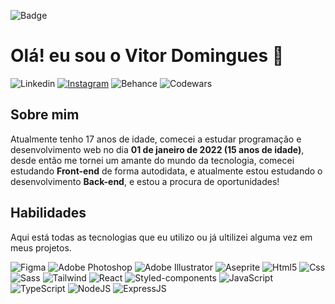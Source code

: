 
![Badge](https://img.shields.io/github/followers/vitordmgdev.svg?style=social&label=Follow&maxAge=2592000)

# **Olá! eu sou o Vitor Domingues** 👋
![Linkedin](https://img.shields.io/badge/LinkedIn-FCFF6D?style=for-the-badge&logo=linkedin&logoColor=black)
[![Instagram](https://img.shields.io/badge/Instagram-FCFF6D?style=for-the-badge&logo=instagram&logoColor=black)](https://www.instagram.com/vitordomingues.dev/)
![Behance](https://img.shields.io/badge/-Behance-FCFF6D?style=for-the-badge&logo=behance&logoColor=black)
![Codewars](https://img.shields.io/badge/Codewars-FCFF6D?style=for-the-badge&logo=Codewars&logoColor=black)

## **Sobre mim**
Atualmente tenho 17 anos de idade, comecei a estudar programação e desenvolvimento web no dia **01 de janeiro de 2022 (15 anos de idade)**, desde então me tornei um amante do mundo da tecnologia, comecei estudando **Front-end** de forma autodidata, e atualmente estou estudando o desenvolvimento **Back-end**, e estou a procura de oportunidades!

## **Habilidades**
Aqui está todas as tecnologias que eu utilizo ou já ultilizei alguma vez em meus projetos.

![Figma](https://img.shields.io/badge/Figma-323232?style=for-the-badge&logo=figma&logoColor=white)
![Adobe Photoshop](https://img.shields.io/badge/adobe%20photoshop-323232?style=for-the-badge&logo=adobe%20photoshop&logoColor=white)
![Adobe Illustrator](https://img.shields.io/badge/adobe%20illustrator-323232?style=for-the-badge&logo=adobe%20illustrator&logoColor=white)
![Aseprite](https://img.shields.io/badge/Aseprite-323232?style=for-the-badge&logo=Aseprite&logoColor=white)
![Html5](https://img.shields.io/badge/HTML5-915DFF?style=for-the-badge&logo=html5&logoColor=white)
![Css](https://img.shields.io/badge/CSS3-915DFF?style=for-the-badge&logo=css3&logoColor=white)
![Sass](https://img.shields.io/badge/Sass-915DFF?style=for-the-badge&logo=sass&logoColor=white)
![Tailwind](https://img.shields.io/badge/Tailwind_CSS-915DFF?style=for-the-badge&logo=tailwind-css&logoColor=white)
![React](https://img.shields.io/badge/React-FCFF6D?style=for-the-badge&logo=react&logoColor=000)
![Styled-components](https://img.shields.io/badge/styled--components-FCFF6D?style=for-the-badge&logo=styled-components&logoColor=black)
![JavaScript](https://img.shields.io/badge/JavaScript-5D5D5D?style=for-the-badge&logo=javascript&logoColor=white)
![TypeScript](https://img.shields.io/badge/TypeScript-5D5D5D?style=for-the-badge&logo=typescript&logoColor=white)
![NodeJS](https://img.shields.io/badge/Node.js-5D5D5D?style=for-the-badge&logo=node.js&logoColor=white)
![ExpressJS](https://img.shields.io/badge/Express.js-5D5D5D?style=for-the-badge)

